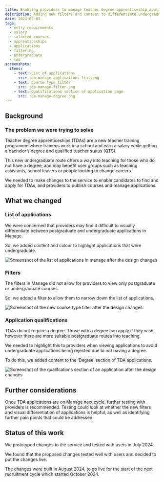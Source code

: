 ```yaml
---
title: Enabling providers to manage teacher degree apprenticeship applications
description: Adding new filters and content to differentiate undergraduate courses.
date: 2024-09-03
tags:
  - entry requirements
  - salary
  - salaried courses
  - apprenticeships
  - applications
  - filtering
  - undergraduate
  - tda
screenshots:
  items:
    - text: List of applications
      src: tda-manage-applications-list.png
    - text: Course type filter
      src: tda-manage-filter.png
    - text: Qualifications section of application page
      src: tda-manage-degree.png
---
```


## Background

### The problem we were trying to solve

Teacher degree apprenticeships (TDAs) are a new teacher training programme where trainees work in a school and earn a salary while getting a bachelor’s degree and qualified teacher status (QTS).

This new undergraduate route offers a way into teaching for those who do not have a degree, and may benefit user groups such as teaching assistants, school leavers or people looking to change careers.

We needed to make changes to the service to enable candidates to find and apply for TDAs, and providers to publish courses and manage applications.

## What we changed

### List of applications

We were concerned that providers may find it difficult to visually differentiate between postgraduate and undergraduate applications in Manage.

So, we added content and colour to highlight applications that were undergraduate.

![Screenshot of the list of applications in manage after the design changes](tda-manage-applications-list.png)

### Filters

The filters in Manage did not allow for providers to view only postgraduate or undergraduate courses.

So, we added a filter to allow them to narrow down the list of applications.

![Screenshot of the new course type filter after the design changes](tda-manage-filter.png)

### Application qualifications

TDAs do not require a degree. Those with a degree can apply if they wish, however there are more suitable postgraduate routes into teaching.

We needed to highlight this to providers when viewing applications to avoid undergraduate applications being rejected due to not having a degree.

To do this, we added content to the ‘Degree’ section of TDA applications.

![Screenshot of the qualifcations section of an application after the design changes](tda-manage-degree.png)

## Further considerations

Once TDA applications are on Manage next cycle, further testing with providers is recommended. Testing could look at whether the new filters and visual differentiation of applications is helpful, as well as identifying further pain points that could be addressed.

## Status of this work

We prototyped changes to the service and tested with users in July 2024.

We found that the proposed changes tested well with users and decided to put the changes live.

The changes were built in August 2024, to go live for the start of the next recruitment cycle which started October 2024.
